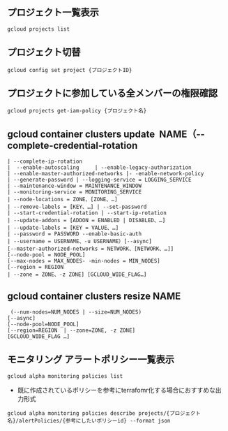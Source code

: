 ## プロジェクト一覧表示
```
gcloud projects list
```

## プロジェクト切替
```
gcloud config set project {プロジェクトID}
```

## プロジェクトに参加している全メンバーの権限確認
```
gcloud projects get-iam-policy {プロジェクト名}
```

## gcloud container clusters update  NAME（--complete-credential-rotation  
```  
| --complete-ip-rotation    
|  --enable-autoscaling     | --enable-legacy-authorization    
| --enable-master-authorized-networks |- -enable-network-policy    
| --generate-password | --logging-service = LOGGING_SERVICE    
| --maintenance-window = MAINTENANCE_WINDOW    
| --monitoring-service = MONITORING_SERVICE    
| --node-locations = ZONE、[ZONE、…]    
| --remove-labels = [KEY、…] | --set-password    
| --start-credential-rotation | --start-ip-rotation    
| --update-addons = [ADDON = ENABLED | DISABLED、…]    
| --update-labels = [KEY = VALUE、…]    
| --password = PASSWORD --enable-basic-auth    
| --username = USERNAME、-u USERNAME）[--async] 
[--master-authorized-networks = NETWORK、[NETWORK、…]] 
[--node-pool = NODE_POOL] 
[--max-nodes = MAX_NODES- -min-nodes = MIN_NODES] 
[--region = REGION    
| --zone = ZONE、-z ZONE] [GCLOUD_WIDE_FLAG…]
```

## gcloud container clusters resize NAME
```
 (--num-nodes=NUM_NODES | --size=NUM_NODES) 
[--async] 
[--node-pool=NODE_POOL] 
[--region=REGION  | --zone=ZONE, -z ZONE] 
[GCLOUD_WIDE_FLAG …]
```

## モニタリング アラートポリシー一覧表示
```
gcloud alpha monitoring policies list
```
- 既に作成されているポリシーを参考にterrafomr化する場合におすすめな出力形式
```
gcloud alpha monitoring policies describe projects/{プロジェクト名}/alertPolicies/{参考にしたいポリシーid} --format json
```
